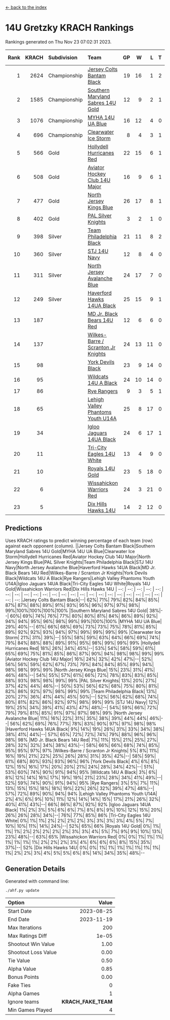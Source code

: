 [<- back to the index](readme.md)
# 14U Gretzky KRACH Rankings
Rankings generated on Thu Nov 23 07:02:31 2023.

Rank|KRACH|Subdivision|Team|GP|W|L|T|OTW|OTL|SoS|Exp Wins|Win Diff
---:|---:|:---|:---|---:|---:|---:|---:|---:|---:|---:|---:|---:
1|2624|Championship|[Jersey Colts Bantam Black](https://gamesheetstats.com/seasons/3659/teams/140580/schedule)|19|16|1|2|2|0|360|17.8|-0.0
2|1585|Championship|[Southern Maryland Sabres 14U Gold](https://gamesheetstats.com/seasons/3659/teams/140588/schedule)|12|9|2|1|0|0|518|10.3|-0.0
3|1076|Championship|[MYHA 14U UA Blue](https://gamesheetstats.com/seasons/3659/teams/140583/schedule)|16|12|4|0|2|2|464|12.8|-0.0
4|696|Championship|[Clearwater Ice Storm](https://gamesheetstats.com/seasons/3659/teams/142500/schedule)|8|4|3|1|0|0|779|5.3|-0.0
5|566|Gold|[Hollydell Hurricanes Red](https://gamesheetstats.com/seasons/3659/teams/140578/schedule)|22|15|6|1|1|1|426|16.3|-0.0
6|508|Gold|[Aviator Hockey Club 14U Major](https://gamesheetstats.com/seasons/3659/teams/140575/schedule)|16|9|6|1|1|1|589|10.3|-0.0
7|477|Gold|[North Jersey Kings Blue](https://gamesheetstats.com/seasons/3659/teams/140585/schedule)|26|17|8|1|3|1|443|18.3|-0.0
8|402|Gold|[PAL Silver Knights](https://gamesheetstats.com/seasons/3659/teams/140614/schedule)|3|2|1|0|0|0|258|2.8|-0.0
9|398|Silver|[Team Philadelphia Black](https://gamesheetstats.com/seasons/3659/teams/140590/schedule)|21|11|8|2|2|2|647|12.8|-0.0
10|360|Silver|[STJ 14U Navy](https://gamesheetstats.com/seasons/3659/teams/140589/schedule)|12|8|4|0|0|1|394|8.9|0.0
11|311|Silver|[North Jersey Avalanche Blue](https://gamesheetstats.com/seasons/3659/teams/140584/schedule)|24|17|7|0|0|1|211|17.9|0.0
12|249|Silver|[Haverford Hawks 14UA Black](https://gamesheetstats.com/seasons/3659/teams/140577/schedule)|25|15|9|1|0|2|343|16.4|0.0
13|187||[MD Jr. Black Bears 14U Red](https://gamesheetstats.com/seasons/3659/teams/140581/schedule)|12|6|6|0|0|1|254|6.9|0.0
14|137||[Wilkes-Barre / Scranton Jr Knights](https://gamesheetstats.com/seasons/3659/teams/140593/schedule)|24|13|11|0|2|0|238|13.9|0.0
15|98||[York Devils Black](https://gamesheetstats.com/seasons/3659/teams/140595/schedule)|23|9|14|0|1|0|383|9.9|0.0
16|95||[Wildcats 14U A Black](https://gamesheetstats.com/seasons/3659/teams/140592/schedule)|24|10|14|0|1|2|499|10.9|0.0
17|86||[Rye Rangers](https://gamesheetstats.com/seasons/3659/teams/140587/schedule)|9|3|5|1|1|1|343|4.4|0.0
18|65||[Lehigh Valley Phantoms Youth U14A](https://gamesheetstats.com/seasons/3659/teams/140582/schedule)|25|8|17|0|0|0|527|8.9|0.0
19|34||[Igloo Jaguars 14UA Black](https://gamesheetstats.com/seasons/3659/teams/140579/schedule)|24|6|17|1|0|0|420|7.4|0.0
20|11||[Tri-City Eagles 14U White](https://gamesheetstats.com/seasons/3659/teams/140591/schedule)|13|4|9|0|0|0|93|4.9|0.0
21|10||[Royals 14U Gold](https://gamesheetstats.com/seasons/3659/teams/140586/schedule)|23|5|18|0|0|1|137|5.9|0.0
22|6||[Wissahickon Warriors Red](https://gamesheetstats.com/seasons/3659/teams/140594/schedule)|24|3|21|0|0|0|210|3.9|0.0
23|5||[Dix Hills Hawks 14U](https://gamesheetstats.com/seasons/3659/teams/140576/schedule)|14|2|12|0|0|0|180|2.9|0.0

## Predictions
Uses KRACH ratings to predict winning percentage of each team (row) against each opponent (column).
||Jersey Colts Bantam Black|Southern Maryland Sabres 14U Gold|MYHA 14U UA Blue|Clearwater Ice Storm|Hollydell Hurricanes Red|Aviator Hockey Club 14U Major|North Jersey Kings Blue|PAL Silver Knights|Team Philadelphia Black|STJ 14U Navy|North Jersey Avalanche Blue|Haverford Hawks 14UA Black|MD Jr. Black Bears 14U Red|Wilkes-Barre / Scranton Jr Knights|York Devils Black|Wildcats 14U A Black|Rye Rangers|Lehigh Valley Phantoms Youth U14A|Igloo Jaguars 14UA Black|Tri-City Eagles 14U White|Royals 14U Gold|Wissahickon Warriors Red|Dix Hills Hawks 14U
| --: | --: | --: | --: | --: | --: | --: | --: | --: | --: | --: | --: | --: | --: | --: | --: | --: | --: | --: | --: | --: | --: | --: | --: 
|Jersey Colts Bantam Black|--| 62%| 71%| 79%| 82%| 84%| 85%| 87%| 87%| 88%| 89%| 91%| 93%| 95%| 96%| 97%| 97%| 98%| 99%|100%|100%|100%|100%
|Southern Maryland Sabres 14U Gold| 38%|--| 60%| 69%| 74%| 76%| 77%| 80%| 80%| 81%| 84%| 86%| 89%| 92%| 94%| 94%| 95%| 96%| 98%| 99%| 99%|100%|100%
|MYHA 14U UA Blue| 29%| 40%|--| 61%| 66%| 68%| 69%| 73%| 73%| 75%| 78%| 81%| 85%| 89%| 92%| 92%| 93%| 94%| 97%| 99%| 99%| 99%| 99%
|Clearwater Ice Storm| 21%| 31%| 39%|--| 55%| 58%| 59%| 63%| 64%| 66%| 69%| 74%| 79%| 84%| 88%| 88%| 89%| 91%| 95%| 98%| 99%| 99%| 99%
|Hollydell Hurricanes Red| 18%| 26%| 34%| 45%|--| 53%| 54%| 58%| 59%| 61%| 65%| 69%| 75%| 81%| 85%| 86%| 87%| 90%| 94%| 98%| 98%| 99%| 99%
|Aviator Hockey Club 14U Major| 16%| 24%| 32%| 42%| 47%|--| 52%| 56%| 56%| 59%| 62%| 67%| 73%| 79%| 84%| 84%| 85%| 89%| 94%| 98%| 98%| 99%| 99%
|North Jersey Kings Blue| 15%| 23%| 31%| 41%| 46%| 48%|--| 54%| 55%| 57%| 61%| 66%| 72%| 78%| 83%| 83%| 85%| 88%| 93%| 98%| 98%| 99%| 99%
|PAL Silver Knights| 13%| 20%| 27%| 37%| 42%| 44%| 46%|--| 50%| 53%| 56%| 62%| 68%| 75%| 80%| 81%| 82%| 86%| 92%| 97%| 98%| 99%| 99%
|Team Philadelphia Black| 13%| 20%| 27%| 36%| 41%| 44%| 45%| 50%|--| 52%| 56%| 62%| 68%| 74%| 80%| 81%| 82%| 86%| 92%| 97%| 98%| 99%| 99%
|STJ 14U Navy| 12%| 19%| 25%| 34%| 39%| 41%| 43%| 47%| 48%|--| 54%| 59%| 66%| 72%| 79%| 79%| 81%| 85%| 91%| 97%| 97%| 98%| 99%
|North Jersey Avalanche Blue| 11%| 16%| 22%| 31%| 35%| 38%| 39%| 44%| 44%| 46%|--| 56%| 62%| 69%| 76%| 77%| 78%| 83%| 90%| 97%| 97%| 98%| 98%
|Haverford Hawks 14UA Black|  9%| 14%| 19%| 26%| 31%| 33%| 34%| 38%| 38%| 41%| 44%|--| 57%| 65%| 72%| 72%| 74%| 79%| 88%| 96%| 96%| 98%| 98%
|MD Jr. Black Bears 14U Red|  7%| 11%| 15%| 21%| 25%| 27%| 28%| 32%| 32%| 34%| 38%| 43%|--| 58%| 66%| 66%| 68%| 74%| 85%| 95%| 95%| 97%| 97%
|Wilkes-Barre / Scranton Jr Knights|  5%|  8%| 11%| 16%| 19%| 21%| 22%| 25%| 26%| 28%| 31%| 35%| 42%|--| 58%| 59%| 61%| 68%| 80%| 93%| 93%| 96%| 96%
|York Devils Black|  4%|  6%|  8%| 12%| 15%| 16%| 17%| 20%| 20%| 21%| 24%| 28%| 34%| 42%|--| 51%| 53%| 60%| 74%| 90%| 91%| 94%| 95%
|Wildcats 14U A Black|  3%|  6%|  8%| 12%| 14%| 16%| 17%| 19%| 19%| 21%| 23%| 28%| 34%| 41%| 49%|--| 52%| 59%| 74%| 90%| 91%| 94%| 95%
|Rye Rangers|  3%|  5%|  7%| 11%| 13%| 15%| 15%| 18%| 18%| 19%| 22%| 26%| 32%| 39%| 47%| 48%|--| 57%| 72%| 89%| 90%| 94%| 94%
|Lehigh Valley Phantoms Youth U14A|  2%|  4%|  6%|  9%| 10%| 11%| 12%| 14%| 14%| 15%| 17%| 21%| 26%| 32%| 40%| 41%| 43%|--| 66%| 86%| 87%| 92%| 92%
|Igloo Jaguars 14UA Black|  1%|  2%|  3%|  5%|  6%|  6%|  7%|  8%|  8%|  9%| 10%| 12%| 15%| 20%| 26%| 26%| 28%| 34%|--| 76%| 77%| 85%| 86%
|Tri-City Eagles 14U White|  0%|  1%|  1%|  2%|  2%|  2%|  2%|  3%|  3%|  3%|  3%|  4%|  5%|  7%| 10%| 10%| 11%| 14%| 24%|--| 52%| 65%| 66%
|Royals 14U Gold|  0%|  1%|  1%|  1%|  2%|  2%|  2%|  2%|  2%|  3%|  3%|  4%|  5%|  7%|  9%|  9%| 10%| 13%| 23%| 48%|--| 63%| 65%
|Wissahickon Warriors Red|  0%|  0%|  1%|  1%|  1%|  1%|  1%|  1%|  1%|  2%|  2%|  2%|  3%|  4%|  6%|  6%|  6%|  8%| 15%| 35%| 37%|--| 52%
|Dix Hills Hawks 14U|  0%|  0%|  1%|  1%|  1%|  1%|  1%|  1%|  1%|  1%|  2%|  2%|  3%|  4%|  5%|  5%|  6%|  8%| 14%| 34%| 35%| 48%|--

## Generation Details

Generated with command line:
```
./ahf.py update
```

| Option | Value |
| :----- | ----: |
| Start Date | 2023-08-25 |
| End Date | 2023-11-19 |
| Max Iterations | 200 |
| Max Ratings Diff | 1e-05 |
| Shootout Win Value | 1.00 |
| Shootout Loss Value | 0.00 |
| Tie Value | 0.50 |
| Alpha Value | 0.85 |
| Bonus Points | 0.00 |
| Fake Ties | 0 |
| Alpha Games | 1 |
| Ignore teams | __KRACH_FAKE_TEAM__ |
| Min Games Played | 4 |

